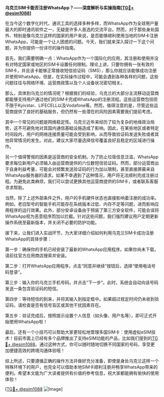 **乌克兰SIM卡能否注册WhatsApp？——深度解析与实操指南[[TG💪+ @esim1088](https://t.me/s/esim1088)]**

在当今这个数字化时代，通讯工具的选择多种多样，而WhatsApp作为全球用户量最大的即时通讯软件之一，无疑是许多人首选的交流平台。然而，对于那些身处国外、特别是像乌克兰这样的国家的用户来说，是否能够顺利使用当地的SIM卡注册WhatsApp，可能是一个让人困惑的问题。今天，我们就来深入探讨一下这个问题，并为你提供一份详尽的操作指南。

首先，我们需要明确一点：WhatsApp作为一个国际化的应用，其注册和使用并没有对特定国家或地区的SIM卡设置任何限制。理论上讲，只要你拥有一张有效的SIM卡，并且该卡能够正常接收短信验证码（SMS），那么你就应该能够成功注册并使用WhatsApp。但是，在实际操作过程中，可能会遇到各种各样的问题，这些问题往往与网络环境、运营商政策以及个人设备状况密切相关。

那么，具体到乌克兰的情况呢？根据我们的经验，乌克兰的大部分主流移动运营商都能够支持用户通过他们的SIM卡完成WhatsApp的注册流程。这些运营商包括但不限于Kyivstar、LIFECELL以及Vodafone等。然而，值得注意的是，尽管这些运营商提供了良好的基础服务，但仍然有一些潜在的风险因素需要我们提前考虑。

其中一个常见的问题是网络稳定性。乌克兰近年来经历了较为复杂的地缘政治局势，这不可避免地对其国内通信基础设施造成了影响。因此，在某些地区或者特定时间段内，用户的网络连接质量可能会受到影响，从而导致验证码发送失败或者其他异常情况的发生。对此，建议大家尽量选择信号覆盖良好且稳定的区域进行操作。

另一个值得警惕的因素是运营商的安全机制。为了防止垃圾信息泛滥，WhatsApp要求每位新用户必须输入由运营商提供的六位数短信验证码。然而，部分运营商出于自身利益考量，可能会对频繁发送验证码的行为加以限制，甚至直接屏蔽来自WhatsApp服务器的请求。如果不幸遇到了这种情况，用户将无法顺利完成注册过程。为避免此类麻烦，我们可以尝试更换其他运营商提供的SIM卡，或者联系客服寻求帮助。

当然，除了上述外部条件之外，用户的手机硬件状态也直接影响着注册的成功率。例如，老旧型号的智能手机可能存在系统版本过低、内存不足等问题，进而影响应用程序的运行效果。此外，部分安卓设备由于预装了第三方安全软件，可能会误将WhatsApp视为恶意程序而加以拦截。针对这些问题，我们强烈建议用户定期更新操作系统至最新版本，并关闭不必要的防护功能。

接下来，让我们进入实战环节，为大家详细介绍如何利用乌克兰SIM卡成功注册WhatsApp的具体步骤：

第一步：确保你的手机已经安装了最新的WhatsApp应用程序。如果你尚未下载，请前往官方应用商店搜索并安装。

第二步：打开WhatsApp应用程序，点击“同意并继续”按钮后，选择“使用电话号码登录”。

第三步：输入你的乌克兰手机号码，并点击“下一步”。此时，系统会自动向该号码发送一条包含验证码的短信。

第四步：等待短信的到来，并将其输入到指定框中。如果超过规定时间仍未收到验证码，请检查是否有信号盲区或其他干扰因素存在。

第五步：验证完成后，按照提示设置个人信息（如头像、用户名等），即可正式开始使用WhatsApp啦！

最后，还有一个小技巧可以帮助大家更轻松地管理多国SIM卡：使用虚拟eSIM技术！目前市面上已经有多个品牌推出了支持eSIM功能的产品，比如我们提到的[TG💪+ @esim1088](https://t.me/s/esim1088)。通过这种方式，你可以随时随地切换不同国家的号码，享受更加便捷高效的跨境沟通体验哦！

综上所述，只要遵循正确的操作方法并做好充分准备，即使是身处乌克兰这样一个特殊环境下的用户，也完全可以借助本地SIM卡顺利注册并畅享WhatsApp带来的便利。希望本文能为广大读者提供有价值的参考信息，祝大家都能拥有愉快的使用体验！

[[TG💪+ @esim1088](https://t.me/s/esim1088) ![Image](https://i.postimg.cc/4NQfJmqS/Snipaste-2025-05-13-00-14-12.png)]